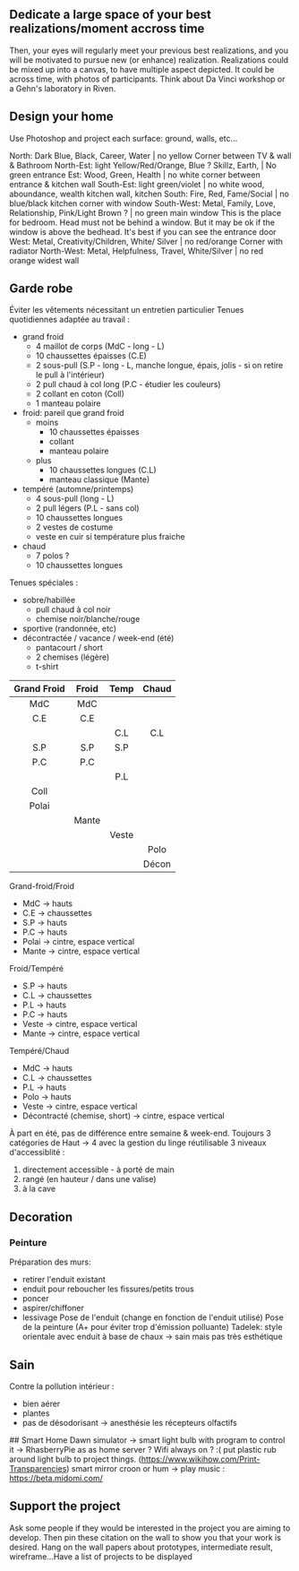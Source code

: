 ## Dedicate a large space of your best realizations/moment accross time
Then, your eyes will regularly meet your previous best realizations, and you will be motivated to pursue new (or enhance) realization. Realizations could be mixed up into a canvas, to have multiple aspect depicted. It could be across time, with photos of participants. Think about Da Vinci workshop or a Gehn's laboratory in Riven.

## Design your home
Use Photoshop and project each surface: ground, walls, etc...

North: Dark Blue, Black, Career, Water | no yellow
  Corner between TV & wall & Bathroom
North-Est: light Yellow/Red/Orange, Blue ? Skillz, Earth, | No green
  entrance
Est: Wood, Green, Health | no white
  corner between entrance & kitchen wall
South-Est: light green/violet | no white wood, aboundance, wealth
  kitchen wall, kitchen
South: Fire, Red, Fame/Social | no blue/black
  kitchen corner with window
South-West: Metal, Family, Love, Relationship, Pink/Light Brown ? | no green
  main window
  This is the place for bedroom. Head must not be behind a window. But it may be ok if the window is above the bedhead.
  It's best if you can see the entrance door
West: Metal, Creativity/Children, White/ Silver | no red/orange
  Corner with radiator
North-West: Metal, Helpfulness, Travel, White/Silver | no red orange
  widest wall

## Garde robe
Éviter les vêtements nécessitant un entretien particulier
Tenues quotidiennes adaptée au travail :
- grand froid
  - 4 maillot de corps (MdC - long - L)
  - 10 chaussettes épaisses (C.E)
  - 2 sous-pull (S.P - long - L, manche longue, épais, jolis - si on retire le pull à l'intérieur)
  - 2 pull chaud à col long (P.C - étudier les couleurs)
  - 2 collant en coton (Coll)
  - 1 manteau polaire
- froid: pareil que grand froid
  - moins
    - 10 chaussettes épaisses
    - collant
    - manteau polaire
  - plus
    - 10 chaussettes longues (C.L)
    - manteau classique (Mante)
- tempéré (automne/printemps)
  - 4 sous-pull (long - L)
  - 2 pull légers (P.L - sans col)
  - 10 chaussettes longues
  - 2 vestes de costume
  - veste en cuir si température plus fraiche
- chaud
  - 7 polos ?
  - 10 chaussettes longues

Tenues spéciales :
- sobre/habillée
  - pull chaud à col noir
  - chemise noir/blanche/rouge
- sportive (randonnée, etc)
- décontractée / vacance / week-end (été)
  - pantacourt / short
  - 2 chemises (légère)
  - t-shirt

|Grand Froid|Froid 	|Temp|Chaud|
|:-:	|:-:	|:-:	|:-:	|
|MdC 	|MdC 	|   	|   	|
|C.E 	|C.E 	|    	|   	|
|   	|   	|C.L 	|C.L 	|
|S.P	|S.P 	|S.P	|   	|
|P.C 	|P.C 	|   	|   	|
|   	|   	|P.L 	|   	|
|Coll	|   	|   	|   	|
|Polai|   	|   	|   	|
|   	|Mante|   	|   	|
|   	|   	|Veste|   	|
|   	|   	|   	|Polo	|
|   	|   	|   	|Décon|

Grand-froid/Froid
- MdC -> hauts
- C.E -> chaussettes
- S.P -> hauts
- P.C -> hauts
- Polai -> cintre, espace vertical
- Mante -> cintre, espace vertical

Froid/Tempéré
- S.P -> hauts
- C.L -> chaussettes
- P.L -> hauts
- P.C -> hauts
- Veste -> cintre, espace vertical
- Mante -> cintre, espace vertical

Tempéré/Chaud
- MdC -> hauts
- C.L -> chaussettes
- P.L -> hauts
- Polo -> hauts
- Veste -> cintre, espace vertical
- Décontracté (chemise, short) -> cintre, espace vertical

À part en été, pas de différence entre semaine & week-end.
Toujours 3 catégories de Haut -> 4 avec la gestion du linge réutilisable
3 niveaux d'accessiblité :
1. directement accessible - à porté de main
2. rangé (en hauteur / dans une valise)
3. à la cave

## Decoration
### Peinture
Préparation des murs:
 - retirer l'enduit existant
 - enduit pour reboucher les fissures/petits trous
 - poncer
 - aspirer/chiffoner
 - lessivage
Pose de l'enduit (change en fonction de l'enduit utilisé)
Pose de la peinture (A+ pour éviter trop d'émission polluante)
Tadelek: style orientale avec enduit à base de chaux -> sain mais pas très esthétique

## Sain
Contre la pollution intérieur :
 - bien aérer
 - plantes
 - pas de désodorisant -> anesthésie les récepteurs olfactifs


## Smart Home
Dawn simulator -> smart light bulb with program to control it -> RhasberryPie as as home server ? Wifi always on ? :(
put plastic rub around light bulb to project things. (https://www.wikihow.com/Print-Transparencies)
smart mirror
croon or hum -> play music : https://beta.midomi.com/

## Support the project
Ask some people if they would be interested in the project you are aiming to develop. Then pin these citation on the wall to show you that your work is desired. Hang on the wall papers about prototypes, intermediate result, wireframe...Have a list of projects to be displayed